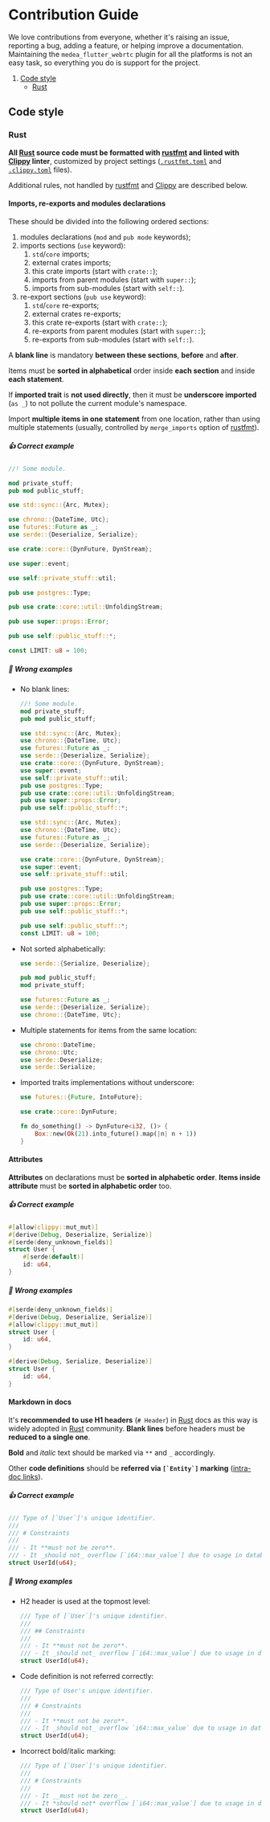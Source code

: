 Contribution Guide
==================

We love contributions from everyone, whether it's raising an issue, reporting a bug, adding a feature, or helping improve a documentation. Maintaining the `medea_flutter_webrtc` plugin for all the platforms is not an easy task, so everything you do is support for the project.

1. [Code style](#code-style)
    - [Rust](#rust) 




## Code style


### Rust

**All [Rust] source code must be formatted with [rustfmt] and linted with [Clippy] linter**, customized by project settings ([`.rustfmt.toml`](.rustfmt.toml) and [`.clippy.toml`](.clippy.toml) files).

Additional rules, not handled by [rustfmt] and [Clippy] are described below.

#### Imports, re-exports and modules declarations

These should be divided into the following ordered sections:
1. modules declarations (`mod` and `pub mode` keywords);
2. imports sections (`use` keyword):
    1. `std`/`core` imports;
    2. external crates imports;
    3. this crate imports (start with `crate::`);
    4. imports from parent modules (start with `super::`);
    5. imports from sub-modules (start with `self::`).
3. re-export sections (`pub use` keyword):
    1. `std`/`core` re-exports;
    2. external crates re-exports;
    3. this crate re-exports (start with `crate::`);
    4. re-exports from parent modules (start with `super::`);
    5. re-exports from sub-modules (start with `self::`).

A **blank line** is mandatory **between these sections**, **before** and **after**.

Items must be **sorted in alphabetical** order inside **each section** and inside **each statement**.

If **imported trait** is **not used directly**, then it must be **underscore imported** (`as _`) to not pollute the current module's namespace.

Import **multiple items in one statement** from one location, rather than using multiple statements (usually, controlled by `merge_imports` option of [rustfmt]).

##### 👍 Correct example

```rust
//! Some module.

mod private_stuff;
pub mod public_stuff;

use std::sync::{Arc, Mutex};

use chrono::{DateTime, Utc};
use futures::Future as _;
use serde::{Deserialize, Serialize};

use crate::core::{DynFuture, DynStream};

use super::event;

use self::private_stuff::util;

pub use postgres::Type;

pub use crate::core::util::UnfoldingStream;

pub use super::props::Error;

pub use self::public_stuff::*;

const LIMIT: u8 = 100;
```

##### 🚫 Wrong examples

- No blank lines:

    ```rust
    //! Some module.
    mod private_stuff;
    pub mod public_stuff;
    ```

    ```rust
    use std::sync::{Arc, Mutex};
    use chrono::{DateTime, Utc};
    use futures::Future as _;
    use serde::{Deserialize, Serialize};
    use crate::core::{DynFuture, DynStream};
    use super::event;
    use self::private_stuff::util;
    pub use postgres::Type;
    pub use crate::core::util::UnfoldingStream;
    pub use super::props::Error;
    pub use self::public_stuff::*;
    ```

    ```rust
    use std::sync::{Arc, Mutex};
    use chrono::{DateTime, Utc};
    use futures::Future as _;
    use serde::{Deserialize, Serialize};

    use crate::core::{DynFuture, DynStream};
    use super::event;
    use self::private_stuff::util;

    pub use postgres::Type;
    pub use crate::core::util::UnfoldingStream;
    pub use super::props::Error;
    pub use self::public_stuff::*;
    ```

    ```rust
    pub use self::public_stuff::*;
    const LIMIT: u8 = 100;
    ```

- Not sorted alphabetically:

    ```rust
    use serde::{Serialize, Deserialize};
    ```

    ```rust
    pub mod public_stuff;
    mod private_stuff;

    use futures::Future as _;
    use serde::{Deserialize, Serialize};
    use chrono::{DateTime, Utc};
    ```

- Multiple statements for items from the same location:

    ```rust
    use chrono::DateTime;
    use chrono::Utc;
    use serde::Deserialize;
    use serde::Serialize;
    ```

- Imported traits implementations without underscore:

    ```rust
    use futures::{Future, IntoFuture};

    use crate::core::DynFuture;

    fn do_something() -> DynFuture<i32, ()> {
        Box::new(Ok(21).into_future().map(|n| n + 1))
    }
    ```

#### Attributes

**Attributes** on declarations must be **sorted in alphabetic order**. **Items inside attribute** must be **sorted in alphabetic order** too.

##### 👍 Correct example

```rust
#[allow(clippy::mut_mut)]
#[derive(Debug, Deserialize, Serialize)]
#[serde(deny_unknown_fields)]
struct User {
    #[serde(default)]
    id: u64,
}
```

##### 🚫 Wrong examples

```rust
#[serde(deny_unknown_fields)]
#[derive(Debug, Deserialize, Serialize)]
#[allow(clippy::mut_mut)]
struct User {
    id: u64,
}
```

```rust
#[derive(Debug, Serialize, Deserialize)]
struct User {
    id: u64,
}
```

#### Markdown in docs

It's **recommended to use H1 headers** (`# Header`) in [Rust] docs as this way is widely adopted in [Rust] community. **Blank lines** before headers must be **reduced to a single one**.

**Bold** and _italic_ text should be marked via `**` and `_` accordingly.

Other **code definitions** should be **referred via ```[`Entity`]``` marking** ([intra-doc links][1]).

##### 👍 Correct example

```rust
/// Type of [`User`]'s unique identifier.
/// 
/// # Constraints
/// 
/// - It **must not be zero**.
/// - It _should not_ overflow [`i64::max_value`] due to usage in database.
struct UserId(u64);
```

##### 🚫 Wrong examples

- H2 header is used at the topmost level:

    ```rust
    /// Type of [`User`]'s unique identifier.
    /// 
    /// ## Constraints
    /// 
    /// - It **must not be zero**.
    /// - It _should not_ overflow [`i64::max_value`] due to usage in database.
    struct UserId(u64);
    ```

- Code definition is not referred correctly:

    ```rust
    /// Type of User's unique identifier.
    /// 
    /// # Constraints
    /// 
    /// - It **must not be zero**.
    /// - It _should not_ overflow `i64::max_value` due to usage in database.
    struct UserId(u64);
    ```

- Incorrect bold/italic marking:

    ```rust
    /// Type of [`User`]'s unique identifier.
    /// 
    /// # Constraints
    /// 
    /// - It __must not be zero__.
    /// - It *should not* overflow [`i64::max_value`] due to usage in database.
    struct UserId(u64);
    ```




[Clippy]: https://github.com/rust-lang/rust-clippy
[Rust]: https://www.rust-lang.org
[rustfmt]: https://github.com/rust-lang/rustfmt

[1]: https://doc.rust-lang.org/rustdoc/write-documentation/linking-to-items-by-name.html
